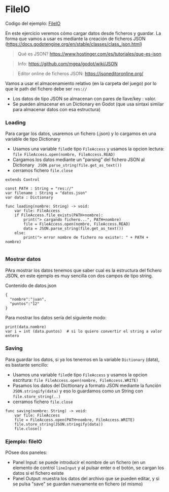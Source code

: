 # FileIO

Codigo del ejemplo: [FileIO](load_json.zip)


En este ejercicio veremos cómo cargar datos desde ficheros y guardar. La forma que vamos a usar es mediante la creación de ficheros JSON (https://docs.godotengine.org/en/stable/classes/class_json.html) 
> Qué es JSON? https://www.hostinger.com/es/tutoriales/que-es-json

> Info: https://github.com/mgea/godot/wiki/JSON

> Editor online de ficheros JSON: https://jsoneditoronline.org/

Vamos a usar el almacenamiento relativo (en la carpeta del juego) por lo que le path del fichero debe ser ``res://``

* Los datos de tipo JSON se almacenan con pares de llave/key : valor.
* Se pueden almacenar en un Dictionary en Godot (que usa sintaxi similar para almacenar datos con esa estructura)


### Loading

Para cargar los datos, usaremos un fichero (.json) y lo cargamos en una variable de tipo Dictionary

* Usamos una variable ``file``de tipo ``FileAccess`` y usamos la opcion lectura: `` file FileAccess.open(nombre, FileAccess.READ) `` 
* Cargamos los datos mediante un "parsing" del fichero JSON al Dictionary  `` JSON.parse_string(file.get_as_text())``
* cerramos fichero ``file.close``


```
extends Control

const PATH : String = "res://"
var filename : String = "datos.json"
var data : Dictionary

func loading(nombre: String) -> void:
	var file: FileAccess
	if FileAccess.file_exists(PATH+nombre):
		print("> cargando fichero...", PATH+nombre)
		file = FileAccess.open(nombre, FileAccess.READ)
		data = JSON.parse_string(file.get_as_text())
	else:
		print("> error nombre de fichero no existe!: " + PATH + nombre)
		

```




### Mostrar datos 

PAra mostrar los datos tenemos que saber cual es la estructura del fichero JSON, en este ejemplo es muy sencilla con dos campos de tipo string. 

Contenido de datos.json
```
{
  "nombre":"juan",
  "puntos":"12"
}
```

Para mostrar los datos sería del siguiente modo:

```
print(data.nombre)
var i = int (data.puntos)  # si lo quiero convertir el string a valor entero
```


### Saving 

Para guardar los datos, si ya los tenemos en la variable ``Dictionary`` (data), es bastante sencillo:

* Usamos una variable ``file``de tipo ``FileAccess`` y usamos la opcion escritura: `` file FileAccess.open(nombre, FileAccess.WRITE) `` 
* Pasamos  los datos del Dicttionary a formato  JSON mediante la función  `` JSON.stringify(data)`` y eso lo guardamos como un String con ``file.store_string(..)``
* cerramos fichero ``file.close``

```
func saving(nombre: String) -> void:
	var file: FileAccess
	file = FileAccess.open(PATH+nombre, FileAccess.WRITE)
	file.store_string(JSON.stringify(data))
	file.close()

```


### Ejemplo: fileIO 

POsee dos paneles: 
* Panel Input: se puede introducir el nombre de un fichero (en un elemento de control ``lineInput`` y al pulsar enter o el botón, se cargan los datos si el fichero existe
* Panel Output: muestra los datos del archivo que se pueden editar, y si se pulsa "save" se guardan nuevamente en fichero (el mismo)




